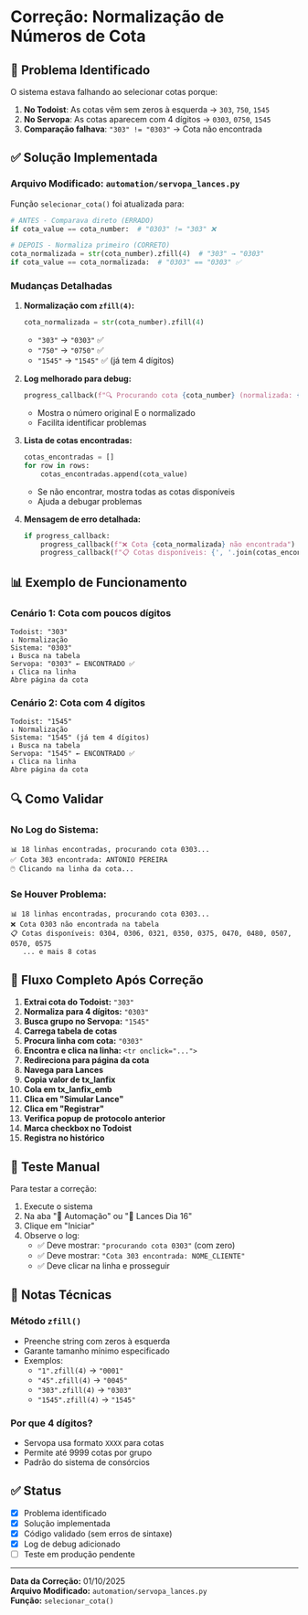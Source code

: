 # Correção: Normalização de Números de Cota

## 🐛 Problema Identificado

O sistema estava falhando ao selecionar cotas porque:

1. **No Todoist**: As cotas vêm sem zeros à esquerda → `303`, `750`, `1545`
2. **No Servopa**: As cotas aparecem com 4 dígitos → `0303`, `0750`, `1545`
3. **Comparação falhava**: `"303" != "0303"` → Cota não encontrada

## ✅ Solução Implementada

### Arquivo Modificado: `automation/servopa_lances.py`

Função `selecionar_cota()` foi atualizada para:

```python
# ANTES - Comparava direto (ERRADO)
if cota_value == cota_number:  # "0303" != "303" ❌

# DEPOIS - Normaliza primeiro (CORRETO)
cota_normalizada = str(cota_number).zfill(4)  # "303" → "0303"
if cota_value == cota_normalizada:  # "0303" == "0303" ✅
```

### Mudanças Detalhadas

1. **Normalização com `zfill(4)`:**
   ```python
   cota_normalizada = str(cota_number).zfill(4)
   ```
   - `"303"` → `"0303"` ✅
   - `"750"` → `"0750"` ✅
   - `"1545"` → `"1545"` ✅ (já tem 4 dígitos)

2. **Log melhorado para debug:**
   ```python
   progress_callback(f"🔍 Procurando cota {cota_number} (normalizada: {cota_normalizada})")
   ```
   - Mostra o número original E o normalizado
   - Facilita identificar problemas

3. **Lista de cotas encontradas:**
   ```python
   cotas_encontradas = []
   for row in rows:
       cotas_encontradas.append(cota_value)
   ```
   - Se não encontrar, mostra todas as cotas disponíveis
   - Ajuda a debugar problemas

4. **Mensagem de erro detalhada:**
   ```python
   if progress_callback:
       progress_callback(f"❌ Cota {cota_normalizada} não encontrada")
       progress_callback(f"📋 Cotas disponíveis: {', '.join(cotas_encontradas[:10])}")
   ```

## 📊 Exemplo de Funcionamento

### Cenário 1: Cota com poucos dígitos
```
Todoist: "303"
↓ Normalização
Sistema: "0303"
↓ Busca na tabela
Servopa: "0303" ← ENCONTRADO ✅
↓ Clica na linha
Abre página da cota
```

### Cenário 2: Cota com 4 dígitos
```
Todoist: "1545"
↓ Normalização
Sistema: "1545" (já tem 4 dígitos)
↓ Busca na tabela
Servopa: "1545" ← ENCONTRADO ✅
↓ Clica na linha
Abre página da cota
```

## 🔍 Como Validar

### No Log do Sistema:
```
📊 18 linhas encontradas, procurando cota 0303...
✅ Cota 303 encontrada: ANTONIO PEREIRA
🖱️ Clicando na linha da cota...
```

### Se Houver Problema:
```
📊 18 linhas encontradas, procurando cota 0303...
❌ Cota 0303 não encontrada na tabela
📋 Cotas disponíveis: 0304, 0306, 0321, 0350, 0375, 0470, 0480, 0507, 0570, 0575
   ... e mais 8 cotas
```

## 🎯 Fluxo Completo Após Correção

1. **Extrai cota do Todoist:** `"303"`
2. **Normaliza para 4 dígitos:** `"0303"`
3. **Busca grupo no Servopa:** `"1545"`
4. **Carrega tabela de cotas**
5. **Procura linha com cota:** `"0303"`
6. **Encontra e clica na linha:** `<tr onclick="...">`
7. **Redireciona para página da cota**
8. **Navega para Lances**
9. **Copia valor de tx_lanfix**
10. **Cola em tx_lanfix_emb**
11. **Clica em "Simular Lance"**
12. **Clica em "Registrar"**
13. **Verifica popup de protocolo anterior**
14. **Marca checkbox no Todoist**
15. **Registra no histórico**

## 🧪 Teste Manual

Para testar a correção:

1. Execute o sistema
2. Na aba "🚀 Automação" ou "🚀 Lances Dia 16"
3. Clique em "Iniciar"
4. Observe o log:
   - ✅ Deve mostrar: `"procurando cota 0303"` (com zero)
   - ✅ Deve mostrar: `"Cota 303 encontrada: NOME_CLIENTE"`
   - ✅ Deve clicar na linha e prosseguir

## 📝 Notas Técnicas

### Método `zfill()`
- Preenche string com zeros à esquerda
- Garante tamanho mínimo especificado
- Exemplos:
  - `"1".zfill(4)` → `"0001"`
  - `"45".zfill(4)` → `"0045"`
  - `"303".zfill(4)` → `"0303"`
  - `"1545".zfill(4)` → `"1545"`

### Por que 4 dígitos?
- Servopa usa formato `XXXX` para cotas
- Permite até 9999 cotas por grupo
- Padrão do sistema de consórcios

## ✅ Status

- [x] Problema identificado
- [x] Solução implementada
- [x] Código validado (sem erros de sintaxe)
- [x] Log de debug adicionado
- [ ] Teste em produção pendente

---

**Data da Correção:** 01/10/2025  
**Arquivo Modificado:** `automation/servopa_lances.py`  
**Função:** `selecionar_cota()`
